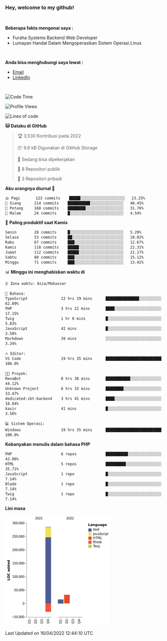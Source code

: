 <h3>Hey, welcome to my github!</h3>

<br>

<p><strong>Beberapa fakta mengenai saya :</strong></p>

<ul>
  <li>Furaha Systems Backend Web Developer</li>
  <li>Lumayan Handal Dalam Mengoperasikan Sistem Operasi Linux</li>
</ul>

<br>

<p><strong>Anda bisa menghubungi saya lewat :</strong></p>

<ul>
  <li><a href="mailto:renaldiapriyanto419@gmail.com">Email</a></li>
  <li><a href="https://www.linkedin.com/in/renaldi-kadang-314314206/">LinkedIn</a></li>
</ul>

<br>

<!--START_SECTION:waka-->
![Code Time](http://img.shields.io/badge/Code%20Time-81%20hrs%202%20mins-blue)

![Profile Views](http://img.shields.io/badge/Profil%20dilihat-3-blue)

![Lines of code](https://img.shields.io/badge/Sejak%20Hello%20World%20aku%20telah%20menulis-304%20Thousand%20baris%20kode-blue)

**🐱 Dataku di GitHub** 

> 🏆 3,530 Kontribusi pada 2022
 > 
> 📦 9.6 kB Digunakan di GitHub Storage 
 > 
> 💼 Sedang bisa dipekerjakan
 > 
> 📜 8 Repositori publik 
 > 
> 🔑 3 Repositori pribadi  
 > 
**Aku orangnya diurnal 🐤** 

```text
🌞 Pagi       123 commits    █████░░░░░░░░░░░░░░░░░░░░   23.25% 
🌆 Siang      214 commits    ██████████░░░░░░░░░░░░░░░   40.45% 
🌃 Petang     168 commits    ████████░░░░░░░░░░░░░░░░░   31.76% 
🌙 Malam      24 commits     █░░░░░░░░░░░░░░░░░░░░░░░░   4.54%

```
📅 **Paling produktif saat Kamis** 

```text
Senin        28 commits     █░░░░░░░░░░░░░░░░░░░░░░░░   5.29% 
Selasa       53 commits     ██░░░░░░░░░░░░░░░░░░░░░░░   10.02% 
Rabu         67 commits     ███░░░░░░░░░░░░░░░░░░░░░░   12.67% 
Kamis        118 commits    █████░░░░░░░░░░░░░░░░░░░░   22.31% 
Jumat        112 commits    █████░░░░░░░░░░░░░░░░░░░░   21.17% 
Sabtu        80 commits     ███░░░░░░░░░░░░░░░░░░░░░░   15.12% 
Minggu       71 commits     ███░░░░░░░░░░░░░░░░░░░░░░   13.42%

```


📊 **Minggu ini menghabiskan waktu di** 

```text
⌚︎ Zona waktu: Asia/Makassar

💬 Bahasa: 
TypeScript               12 hrs 19 mins      ███████████████░░░░░░░░░░   62.89% 
PHP                      3 hrs 21 mins       ████░░░░░░░░░░░░░░░░░░░░░   17.15% 
Twig                     1 hr 8 mins         █░░░░░░░░░░░░░░░░░░░░░░░░   5.83% 
JavaScript               42 mins             █░░░░░░░░░░░░░░░░░░░░░░░░   3.58% 
Markdown                 39 mins             ░░░░░░░░░░░░░░░░░░░░░░░░░   3.34%

🔥 Editor: 
VS Code                  19 hrs 35 mins      █████████████████████████   100.0%

🐱‍💻 Proyek: 
RenaBot                  8 hrs 38 mins       ███████████░░░░░░░░░░░░░░   44.12% 
Unknown Project          6 hrs 33 mins       ████████░░░░░░░░░░░░░░░░░   33.47% 
dedicated-ibt-backend    3 hrs 41 mins       ████░░░░░░░░░░░░░░░░░░░░░   18.84% 
kasir                    41 mins             █░░░░░░░░░░░░░░░░░░░░░░░░   3.56%

💻 Sistem Operasi: 
Windows                  19 hrs 35 mins      █████████████████████████   100.0%

```

**Kebanyakan menulis dalam bahasa PHP** 

```text
PHP                      6 repos             ██████████░░░░░░░░░░░░░░░   42.86% 
HTML                     5 repos             █████████░░░░░░░░░░░░░░░░   35.71% 
JavaScript               1 repo              █░░░░░░░░░░░░░░░░░░░░░░░░   7.14% 
Blade                    1 repo              █░░░░░░░░░░░░░░░░░░░░░░░░   7.14% 
Twig                     1 repo              █░░░░░░░░░░░░░░░░░░░░░░░░   7.14%

```


**Lini masa**

![Chart not found](https://raw.githubusercontent.com/Sylent-Sys/Sylent-Sys/main/charts/bar_graph.png) 


 Last Updated on 16/04/2022 12:44:10 UTC
<!--END_SECTION:waka-->

